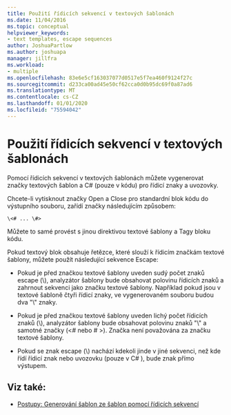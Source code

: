 ```yaml
---
title: Použití řídicích sekvencí v textových šablonách
ms.date: 11/04/2016
ms.topic: conceptual
helpviewer_keywords:
- text templates, escape sequences
author: JoshuaPartlow
ms.author: joshuapa
manager: jillfra
ms.workload:
- multiple
ms.openlocfilehash: 83e6e5cf163037077d0517e5f7ea460f9124f27c
ms.sourcegitcommit: d233ca00ad45e50cf62cca0d0b95dc69f0a87ad6
ms.translationtype: MT
ms.contentlocale: cs-CZ
ms.lasthandoff: 01/01/2020
ms.locfileid: "75594042"
---
```

# <a name="use-escape-sequences-in-text-templates"></a>Použití řídicích sekvencí v textových šablonách

Pomocí řídicích sekvencí v textových šablonách můžete vygenerovat značky textových šablon a C# (pouze v kódu) pro řídicí znaky a uvozovky.

Chcete-li vytisknout značky Open a Close pro standardní blok kódu do výstupního souboru, zařídí značky následujícím způsobem:

```
\<# ... \#>
```

Můžete to samé provést s jinou direktivou textové šablony a Tagy bloku kódu.

Pokud textový blok obsahuje řetězce, které slouží k řídicím značkám textové šablony, můžete použít následující sekvence Escape:

- Pokud je před značkou textové šablony uveden sudý počet znaků escape (\\), analyzátor šablony bude obsahovat polovinu řídicích znaků a zahrnout sekvenci jako značku textové šablony. Například pokud jsou v textové šabloně čtyři řídicí znaky, ve vygenerovaném souboru budou dva "\\" znaky.

- Pokud je před značkou textové šablony uveden lichý počet řídicích znaků (\\), analyzátor šablony bude obsahovat polovinu znaků "\\" a samotné značky (\<# nebo # >). Značka není považována za značku textové šablony.

- Pokud se znak escape (\\) nachází kdekoli jinde v jiné sekvenci, než kde řídí řídicí znak nebo uvozovku (pouze v C# ), bude znak přímo výstupem.

## <a name="see-also"></a>Viz také:

- [Postupy: Generování šablon ze šablon pomocí řídicích sekvencí](../modeling/how-to-generate-templates-from-templates-by-using-escape-sequences.md)
